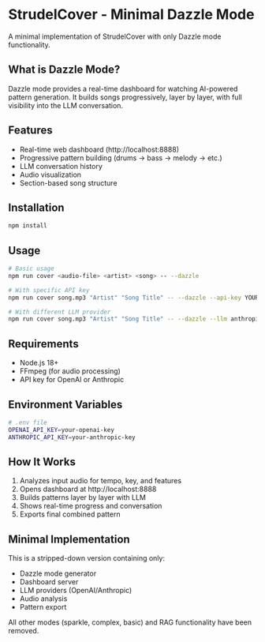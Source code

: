 # StrudelCover - Minimal Dazzle Mode

A minimal implementation of StrudelCover with only Dazzle mode functionality.

## What is Dazzle Mode?

Dazzle mode provides a real-time dashboard for watching AI-powered pattern generation. It builds songs progressively, layer by layer, with full visibility into the LLM conversation.

## Features

- Real-time web dashboard (http://localhost:8888)
- Progressive pattern building (drums → bass → melody → etc.)
- LLM conversation history
- Audio visualization
- Section-based song structure

## Installation

```bash
npm install
```

## Usage

```bash
# Basic usage
npm run cover <audio-file> <artist> <song> -- --dazzle

# With specific API key
npm run cover song.mp3 "Artist" "Song Title" -- --dazzle --api-key YOUR_API_KEY

# With different LLM provider
npm run cover song.mp3 "Artist" "Song Title" -- --dazzle --llm anthropic
```

## Requirements

- Node.js 18+
- FFmpeg (for audio processing)
- API key for OpenAI or Anthropic

## Environment Variables

```bash
# .env file
OPENAI_API_KEY=your-openai-key
ANTHROPIC_API_KEY=your-anthropic-key
```

## How It Works

1. Analyzes input audio for tempo, key, and features
2. Opens dashboard at http://localhost:8888
3. Builds patterns layer by layer with LLM
4. Shows real-time progress and conversation
5. Exports final combined pattern

## Minimal Implementation

This is a stripped-down version containing only:
- Dazzle mode generator
- Dashboard server
- LLM providers (OpenAI/Anthropic)
- Audio analysis
- Pattern export

All other modes (sparkle, complex, basic) and RAG functionality have been removed.